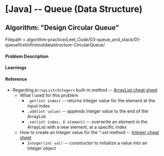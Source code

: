 # [Java] -- Queue (Data Structure)
## Algorithm: "Design Circular Queue"

Filepath = algorithm-practice/Leet_Code/03-queue_and_stack/01-queuefirstinfirstoutdatastructure-CircularQueue/

#### Problem Description


#### Learnings

#### Reference
* Regarding,`ArrayList<Integer>` built-in method -- [ArrayList cheat sheet](https://www.geeksforgeeks.org/arraylist-in-java/)
	* What I used for this problem
		* `.get(int index)` -- returns Integer value for the element at the input index
		* `.add(int value)` -- appends Integer value to the end of the ArrayList
		* `.set(int index, E element)` -- overwrite an element in the ArrayList with a new element, at a specific index
	* How to create an Integer value for the ^*.set* method -- [Integer cheat sheet](https://www.geeksforgeeks.org/java-lang-integer-class-java/)
		* `Integer(int val)` -- constructor to initialize a value into an Integer object